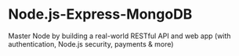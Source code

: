 # Node.js-Express-MongoDB
Master Node by building a real-world RESTful API and web app (with authentication, Node.js security, payments &amp; more)
